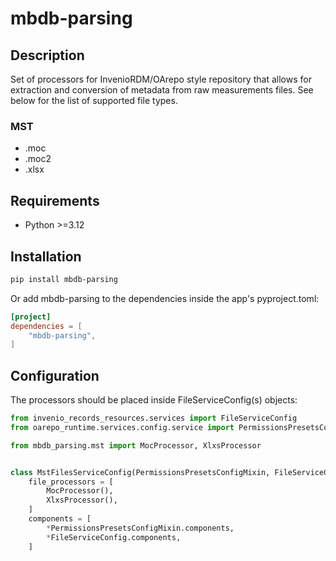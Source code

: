 # mbdb-parsing

## Description

Set of processors for InvenioRDM/OArepo style repository that allows for
extraction and conversion of metadata from raw measurements files. See below
for the list of supported file types.

### MST
 - .moc
 - .moc2
 - .xlsx

## Requirements

 * Python >=3.12

## Installation

```bash
pip install mbdb-parsing
```
Or add mbdb-parsing to the dependencies inside the app's pyproject.toml:

```toml
[project]
dependencies = [
    "mbdb-parsing",
]
```

## Configuration

The processors should be placed inside FileServiceConfig(s) objects:

```python
from invenio_records_resources.services import FileServiceConfig
from oarepo_runtime.services.config.service import PermissionsPresetsConfigMixin

from mbdb_parsing.mst import MocProcessor, XlxsProcessor


class MstFilesServiceConfig(PermissionsPresetsConfigMixin, FileServiceConfig):
    file_processors = [
        MocProcessor(),
        XlxsProcessor(),
    ]
    components = [
        *PermissionsPresetsConfigMixin.components,
        *FileServiceConfig.components,
    ]
```